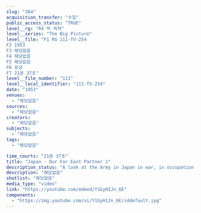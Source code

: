 ```yaml
---
slug: "364"
acquisition_transfer: "수집"
public_access_status: "TRUE"
level__rg: "R4 빅 픽쳐"
level__series: "The Big Picture"
level__file: "F1 RG 111-TV-254
F2 1953
F3 해당없음
F4 해당없음
F5 해당없음
F6 유성
F7 21분 37초"
level__file_number: "111"
level__local_identifier: "111-TV-254"
date: "1953"
venues: 
  - "해당없음"
sources: 
  - "해당없음"
creators: 
  - "해당없음"
subjects: 
  - "해당없음"
tags: 
  - "해당없음"

time_courts: "21분 37초"
title: "Japan - Our Far East Partner 1"
description_status: "A look at the Army in Japan in war, in occupation, and today - in partnership."
description: "해당없음"
shotlist: "해당없음"
media_type: "video"
link: "https://youtube.com/embed/Y1GyH1Jn_6E"
components: 
  - "https://img.youtube.com/vi/Y1GyH1Jn_6E/sddefault.jpg"
---
```

